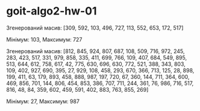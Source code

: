 # goit-algo2-hw-01

Згенерований масив: [309, 592, 103, 496, 727, 113, 552, 653, 172, 517]

Мінімум: 103, Максимум: 727


Згенерований масив: [812, 845, 924, 807, 687, 108, 509, 716, 972, 245, 283, 423, 517, 331, 979, 858, 335, 411, 699, 766, 109, 407, 684, 549, 895, 513, 644, 612, 758, 617, 42, 775, 630, 696, 630, 772, 521, 388, 343, 803, 109, 402, 927, 690, 395, 27, 929, 108, 458, 293, 670, 366, 713, 125, 28, 898, 199, 411, 63, 179, 893, 458, 888, 987, 197, 720, 67, 360, 144, 711, 364, 600, 469, 856, 701, 144, 806, 454, 853, 386, 707, 711, 244, 361, 76, 986, 716, 517, 816, 48, 84, 359, 602, 459, 591, 402, 883, 763, 855, 269]

Мінімум: 27, Максимум: 987